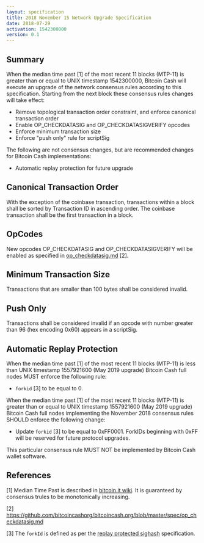 ```yaml
---
layout: specification
title: 2018 November 15 Network Upgrade Specification
date: 2018-07-29
activation: 1542300000
version: 0.1
---
```


## Summary

When the median time past [1] of the most recent 11 blocks (MTP-11) is greater than or equal to UNIX timestamp 1542300000, Bitcoin Cash will execute an upgrade of the network consensus rules according to this specification. Starting from the next block these consensus rules changes will take effect:

* Remove topological transaction order constraint, and enforce canonical transaction order
* Enable OP_CHECKDATASIG and OP_CHECKDATASIGVERIFY opcodes
* Enforce minimum transaction size
* Enforce "push only" rule for scriptSig

The following are not consensus changes, but are recommended changes for Bitcoin Cash implementations:

* Automatic replay protection for future upgrade

## Canonical Transaction Order

With the exception of the coinbase transaction, transactions within a block shall be sorted by Transaction ID in ascending order. The coinbase transaction shall be the first transaction in a block.

## OpCodes

New opcodes OP_CHECKDATASIG and OP_CHECKDATASIGVERIFY will be enabled as specified in [op_checkdatasig.md](op_checkdatasig.md) [2].

## Minimum Transaction Size

Transactions that are smaller than 100 bytes shall be considered invalid.

## Push Only

Transactions shall be considered invalid if an opcode with number greater than 96 (hex encoding 0x60) appears in a scriptSig.

## Automatic Replay Protection

When the median time past [1] of the most recent 11 blocks (MTP-11) is less than UNIX timestamp 1557921600 (May 2019 upgrade) Bitcoin Cash full nodes MUST enforce the following rule:

 * `forkid` [3] to be equal to 0.

When the median time past [1] of the most recent 11 blocks (MTP-11) is greater than or equal to UNIX timestamp 1557921600 (May 2019 upgrade) Bitcoin Cash full nodes implementing the November 2018 consensus rules SHOULD enforce the following change:

 * Update `forkid` [3] to be equal to 0xFF0001.  ForkIDs beginning with 0xFF will be reserved for future protocol upgrades.

This particular consensus rule MUST NOT be implemented by Bitcoin Cash wallet software.

## References

[1] Median Time Past is described in [bitcoin.it wiki](https://en.bitcoin.it/wiki/Block_timestamp). It is guaranteed by consensus trules to be monotonically increasing.

[2] https://github.com/bitcoincashorg/bitcoincash.org/blob/master/spec/op_checkdatasig.md

[3] The `forkId` is defined as per the [replay protected sighash](replay-protected-sighash.md) specification.
